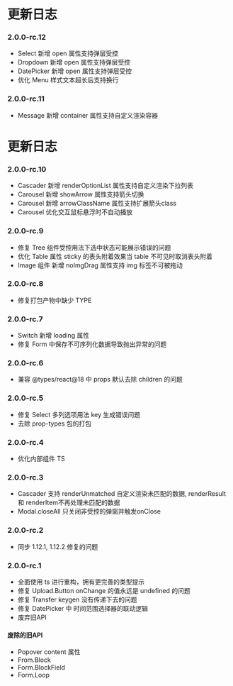 # 更新日志
### 2.0.0-rc.12
- Select 新增 open 属性支持弹层受控
- Dropdown 新增 open 属性支持弹层受控
- DatePicker 新增 open 属性支持弹层受控
- 优化 Menu 样式文本超长后支持换行

### 2.0.0-rc.11
- Message 新增 container 属性支持自定义渲染容器

# 更新日志
### 2.0.0-rc.10
- Cascader 新增 renderOptionList 属性支持自定义渲染下拉列表
- Carousel 新增 showArrow 属性支持箭头切换
- Carousel 新增 arrowClassName 属性支持扩展箭头class
- Carousel 优化交互鼠标悬浮时不自动播放

### 2.0.0-rc.9
- 修复 Tree 组件受控用法下选中状态可能展示错误的问题
- 优化 Table 属性 sticky 的表头附着效果当 table 不可见时取消表头附着
- Image 组件 新增 noImgDrag 属性支持 img 标签不可被拖动

### 2.0.0-rc.8
- 修复打包产物中缺少 TYPE

### 2.0.0-rc.7
- Switch 新增 loading 属性
- 修复 Form 中保存不可序列化数据导致抛出异常的问题

### 2.0.0-rc.6
- 兼容 @types/react@18 中 props 默认去除 children 的问题

### 2.0.0-rc.5
- 修复 Select 多列选项用法 key 生成错误问题
- 去除 prop-types 包的打包

### 2.0.0-rc.4
- 优化内部组件 TS

### 2.0.0-rc.3
- Cascader 支持 renderUnmatched 自定义渲染未匹配的数据, renderResult 和 renderItem不再处理未匹配的数据
- Modal.closeAll 只关闭非受控的弹窗并触发onClose

### 2.0.0-rc.2
- 同步 1.12.1, 1.12.2 修复的问题

### 2.0.0-rc.1
- 全面使用 ts 进行重构，拥有更完善的类型提示
- 修复 Upload.Button onChange 的值永远是 undefined 的问题
- 修复 Transfer  keygen 没有传递下去的问题
- 修复 DatePicker 中 时间范围选择器的联动逻辑
- 废弃旧API
#### 废除的旧API
- Popover content 属性
- From.Block
- Form.BlockField
- Form.Loop
